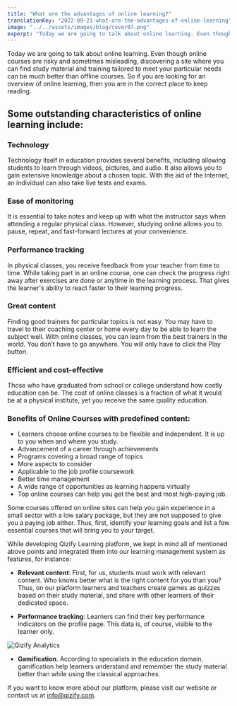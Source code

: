 ```yaml
---
title: "What are the advantages of online learning?"
translationKey: "2022-09-21-what-are-the-advantages-of-online-learning"
image: "../../assets/images/blog/cover07.png"
experpt: "Today we are going to talk about online learning. Even though online courses are risky and sometimes misleading, discovering a site where you can find study material and training tailored to meet your particular needs can be much better than offline courses. So if you are looking for an overview of online learning, then you are in the correct place to keep reading."
---
```


Today we are going to talk about online learning. Even though online courses are risky and sometimes misleading, discovering a site where you can find study material and training tailored to meet your particular needs can be much better than offline courses. So if you are looking for an overview of online learning, then you are in the correct place to keep reading.

## Some outstanding characteristics of online learning include:

### Technology
Technology itself in education provides several benefits, including allowing students to learn through videos, pictures, and audio. It also allows you to gain extensive knowledge about a chosen topic. With the aid of the Internet, an individual can also take live tests and exams.

### Ease of monitoring
It is essential to take notes and keep up with what the instructor says when attending a regular physical class. However, studying online allows you to pause, repeat, and fast-forward lectures at your convenience.

### Performance tracking
In physical classes, you receive feedback from your teacher from time to time. While taking part in an online course, one can check the progress right away after exercises are done or anytime in the learning process. That gives the learner's ability to react faster to their learning progress.

### Great content
Finding good trainers for particular topics is not easy. You may have to travel to their coaching center or home every day to be able to learn the subject well. With online classes, you can learn from the best trainers in the world. You don’t have to go anywhere. You will only have to click the Play button.

### Efficient and cost-effective
Those who have graduated from school or college understand how costly education can be. The cost of online classes is a fraction of what it would be at a physical institute, yet you receive the same quality education.

### Benefits of Online Courses with predefined content:

- Learners choose online courses to be flexible and independent. It is up to you when and where you study.
- Advancement of a career through achievements
- Programs covering a broad range of topics
- More aspects to consider
- Applicable to the job profile coursework
- Better time management
- A wide range of opportunities as learning happens virtually
- Top online courses can help you get the best and most high-paying job.

Some courses offered on online sites can help you gain experience in a small sector with a low salary package, but they are not supposed to give you a paying job either. Thus, first, identify your learning goals and list a few essential courses that will bring you to your target.

While developing Qizify Learning platform, we kept in mind all of mentioned above points and integrated them into our learning management system as features, for instance:

- **Relevant content**: First, for us, students must work with relevant content. Who knows better what is the right content for you than you? Thus, on our platform learners and teachers create games as quizzes based on their study material, and share with other learners of their dedicated space.

- **Performance tracking**: Learners can find their key performance indicators on the profile page. This data is, of course, visible to the learner only.

![Qizify Analytics](/assets/images/screen2.png "Qizify Analytics")

- **Gamification**. According to specialists in the education domain, gamification help learners understand and remember the study material better than while using the classical approaches.

If you want to know more about our platform, please visit our website or contact us at info@qizify.com.



